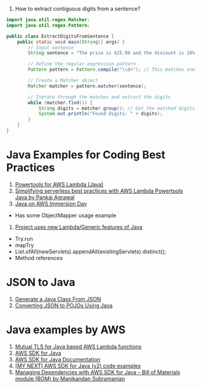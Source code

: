 
1. How to extract contiguous digits from a sentence?

```java
import java.util.regex.Matcher;
import java.util.regex.Pattern;

public class ExtractDigitsFromSentence {
    public static void main(String[] args) {
        // Input sentence
        String sentence = "The price is $25.99 and the discount is 10%.";

        // Define the regular expression pattern
        Pattern pattern = Pattern.compile("\\d+"); // This matches one or more digits

        // Create a Matcher object
        Matcher matcher = pattern.matcher(sentence);

        // Iterate through the matches and extract the digits
        while (matcher.find()) {
            String digits = matcher.group(); // Get the matched digits as a string
            System.out.println("Found digits: " + digits);
        }
    }
}
```

# Java Examples for Coding Best Practices

1. [Powertools for AWS Lambda (Java)](https://github.com/aws-powertools/powertools-lambda-java/tree/main)
1. [Simplifying serverless best practices with AWS Lambda Powertools Java by Pankaj Agrawal](https://aws.amazon.com/blogs/opensource/simplifying-serverless-best-practices-with-aws-lambda-powertools-java/)
1. [Java on AWS Immersion Day](https://github.com/aws-samples/java-on-aws/tree/main)
- Has some ObjectMapper usage example
1. [Project uses new Lambda/Generic features of Java](https://github.com/aws-samples/aws-lambda-servlet/blob/main/src/main/java/com/aws/samples/lambda/servlet/LambdaWebServletProcessor.java)
- Try.run
- mapTry
- List.ofAll(newServlets).appendAll(existingServlets).distinct();
- Method references

# JSON to Java

1. [Generate a Java Class From JSON](https://www.baeldung.com/java-generate-class-from-json)
1. [Converting JSON to POJOs Using Java](https://dzone.com/articles/converting-json-to-pojos-using-java)

# Java examples by AWS

1. [Mutual TLS for Java based AWS Lambda functions](https://github.com/aws-samples/serverless-mutual-tls/tree/main/software)
1. [AWS SDK for Java](https://github.com/aws/aws-sdk-java/tree/master)
1. [AWS SDK for Java Documentation](https://docs.aws.amazon.com/sdk-for-java/index.html)
1. [[MY NEXT] AWS SDK for Java (v2) code examples](https://github.com/awsdocs/aws-doc-sdk-examples/tree/main/javav2)
1. [Managing Dependencies with AWS SDK for Java – Bill of Materials module (BOM) by Manikandan Subramanian ](https://aws.amazon.com/blogs/developer/managing-dependencies-with-aws-sdk-for-java-bill-of-materials-module-bom/)


